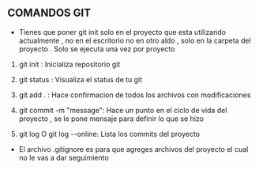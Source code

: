 ## COMANDOS GIT

- Tienes que poner git init solo en el proyecto que esta utilizando actualmente , no en el escritorio no en otro aldo , solo en la carpeta del proyecto . Solo se ejecuta una vez por proyecto

1. git init : Inicializa repositorio git

2. git status : Visualiza el status de tu git

3. git add . : Hace confirmacion de todos los archivos con modificaciones

4. git commit -m "message": Hace un punto en el ciclo de vida del proyecto , se le pone mensaje para definir lo que se hizo

5. git log O git log --online: Lista los commits del proyecto

- El archivo .gitignore es para que agreges archivos del proyecto el cual no le vas a dar seguimiento
